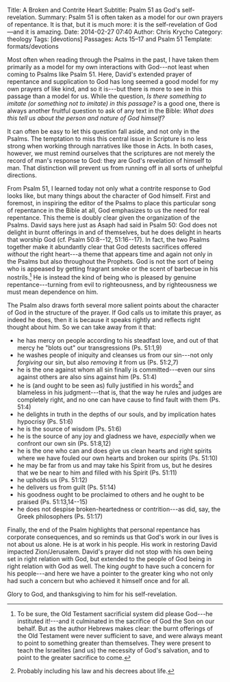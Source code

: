 Title: A Broken and Contrite Heart
Subtitle: Psalm 51 as God's self-revelation.
Summary: Psalm 51 is often taken as a model for our own prayers of repentance. It is that, but it is much more: it is the self-revelation of God—and it is amazing.
Date: 2014-02-27 07:40
Author: Chris Krycho
Category: theology
Tags: [devotions]
Passages: Acts 15–17 and Psalm 51
Template: formats/devotions

Most often when reading through the Psalms in the past, I have taken them
primarily as a model for my own interactions with God---not least when coming to
Psalms like Psalm 51. Here, David's extended prayer of repentance and
supplication to God has long seemed a good model for my own prayers of like
kind, and so it is---but there is more to see in this passage than a model for
us. While the question, *Is there something to imitate (or something *not* to
imitate) in this passage?* is a good one, there is always another fruitful
question to ask of any text in the Bible: *What does this tell us about the
person and nature of God himself?*

It can often be easy to let this question fall aside, and not only in the
Psalms. The temptation to miss this central issue in Scripture is no less strong
when working through narratives like those in Acts. In both cases, however, we
must remind ourselves that the scriptures are not merely the record of man's
response to God: they are God's revelation of himself to man. That distinction
will prevent us from running off in all sorts of unhelpful directions.

From Psalm 51, I learned today not only what a contrite response to God looks
like, but many things about the character of God himself. First and foremost, in
inspiring the editor of the Psalms to place this particular song of repentance
in the Bible at all, God emphasizes to us the need for real repentance. This
theme is doubly clear given the organization of the Psalms. David says here just
as Asaph had said in Psalm 50: God does not delight in burnt offerings in and of
themselves, but he does delight in hearts that worship God (cf. Psalm 50:8--12,
51:16--17). In fact, the two Psalms together make it abundantly clear that God
detests sacrifices offered *without* the right heart---a theme that appears time
and again not only in the Psalms but also throughout the Prophets. God is not
the sort of being who is appeased by getting fragrant smoke or the scent of
barbecue in his nostrils.[^1] He is instead the kind of being who is pleased by
genuine repentance---turning from evil to righteousness, and by righteousness we
must mean dependence on him.

The Psalm also draws forth several more salient points about the character of
God in the structure of the prayer. If God calls us to imitate this prayer, as
indeed he does, then it is because it speaks rightly and reflects right thought
about him. So we can take away from it that:

- he has mercy on people according to his steadfast love, and out of that mercy
  he "blots out" our transgressions (Ps. 51:1,9)
- he washes people of iniquity and cleanses us from our sin---not only
  *forgiving* our sin, but also *removing* it from us (Ps. 51:2,7)
- he is the one against whom all sin finally is committed---even our sins
  against others are also sins against him (Ps. 51:4)
- he is (and ought to be seen as) fully justified in his words[^2] and blameless
  in his judgment---that is, that the way he rules and judges are completely
  right, and no one can have cause to find fault with them (Ps. 51:4)
- he delights in truth in the depths of our souls, and by implication hates
  hypocrisy (Ps. 51:6)
- he is the source of wisdom (Ps. 51:6)
- he is the source of any joy and gladness we have, *especially* when we
  confront our own sin (Ps. 51:8,12)
- he is the one who can and does give us clean hearts and right spirits where we
  have fouled our own hearts and broken our spirits (Ps. 51:10)
- he may be far from us and may take his Spirit from us, but he desires that we
  be near to him and filled with his Spirit (Ps. 51:11)
- he upholds us (Ps. 51:12)
- he delivers us from guilt (Ps. 51:14)
- his goodness ought to be proclaimed to others and he ought to be praised (Ps.
  51:13,14--15)
- he does not despise broken-heartedness or contrition---as did, say, the Greek
  philosophers (Ps. 51:17)

Finally, the end of the Psalm highlights that personal repentance has corporate
consequences, and so reminds us that God's work in our lives is not about us
alone. He is at work in his people. His work in restoring David impacted
Zion/Jerusalem. David's prayer did not stop with his own being set in right
relation with God, but extended to the people of God being in right relation
with God as well. The king *ought* to have such a concern for his people---and
here we have a pointer to the greater king who not only had such a concern but
who achieved it himself once and for all.

Glory to God, and thanksgiving to him for his self-revelation.

[^1]: To be sure, the Old Testament sacrificial system did please God---he
instituted it!---and it culminated in the sacrifice of God the Son on our
behalf. But as the author Hebrews makes clear: the burnt offerings of the Old
Testament were never sufficient to save, and were always meant to point to
something greater than themselves. They were present to teach the Israelites
(and us) the necessity of God's salvation, and to point to the greater sacrifice
to come.

[^2]: Probably including his law and his decrees about life.